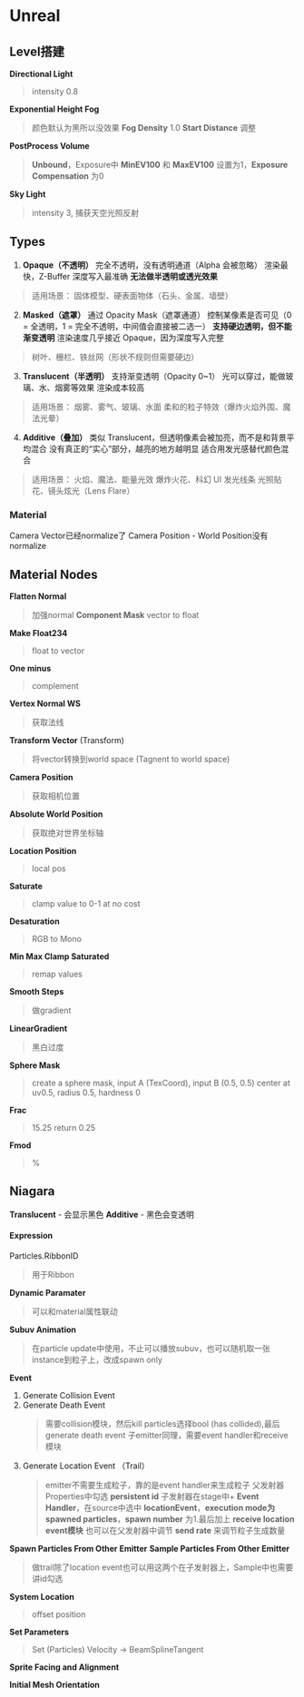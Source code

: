 # Unreal

## Level搭建
__Directional Light__
> intensity 0.8

__Exponential Height Fog__ 
> 颜色默认为黑所以没效果
> __Fog Density__ 1.0
> __Start Distance__ 调整

__PostProcess Volume__
> __Unbound__，Exposure中 __MinEV100__ 和 __MaxEV100__ 设置为1，__Exposure Compensation__ 为0

__Sky Light__
> intensity 3, 捕获天空光照反射

## Types
1. __Opaque（不透明）__
完全不透明，没有透明通道（Alpha 会被忽略）
渲染最快，Z-Buffer 深度写入最准确
__无法做半透明或透光效果__
> 适用场景：
> 固体模型、硬表面物体（石头、金属、墙壁）

2. __Masked（遮罩）__
通过 Opacity Mask（遮罩通道） 控制某像素是否可见（0 = 全透明，1 = 完全不透明，中间值会直接被二选一）
__支持硬边透明，但不能渐变透明__
渲染速度几乎接近 Opaque，因为深度写入完整
> 树叶、栅栏、铁丝网（形状不规则但需要硬边）

3. __Translucent（半透明）__
支持渐变透明（Opacity 0~1）
光可以穿过，能做玻璃、水、烟雾等效果
渲染成本较高
> 适用场景：
> 烟雾、雾气、玻璃、水面
> 柔和的粒子特效（爆炸火焰外围、魔法光晕）

4. __Additive（叠加）__
类似 Translucent，但透明像素会被加亮，而不是和背景平均混合
没有真正的“实心”部分，越亮的地方越明显
适合用发光感替代颜色混合
> 适用场景：
> 火焰、魔法、能量光效
> 爆炸火花、科幻 UI 发光线条
> 光照贴花、镜头炫光（Lens Flare）

### Material

Camera Vector已经normalize了
Camera Position - World Position没有normalize

## Material Nodes
__Flatten Normal__
> 加强normal
__Component Mask__
> vector to float

__Make Float234__
> float to vector

__One minus__
> complement

__Vertex Normal WS__
> 获取法线

__Transform Vector__ (Transform)
> 将vector转换到world space (Tagnent to world space)

__Camera Position__
> 获取相机位置

__Absolute World Position__
> 获取绝对世界坐标轴

__Location Position__
> local pos

__Saturate__
> clamp value to 0-1 at no cost

__Desaturation__
> RGB to Mono

__Min Max Clamp Saturated__
> remap values

__Smooth Steps__
> 做gradient

__LinearGradient__
> 黑白过度

__Sphere Mask__
> create a sphere mask, input A (TexCoord), input B (0.5, 0.5) center at uv0.5, radius 0.5, hardness 0

__Frac__
> 15.25 return 0.25

__Fmod__
> %

## Niagara

 __Translucent__ - 会显示黑色
 __Additive__ - 黑色会变透明

#### Expression
Particles.RibbonID
> 用于Ribbon

__Dynamic Paramater__
> 可以和material属性联动

__Subuv Animation__
> 在particle update中使用，不止可以播放subuv，也可以随机取一张instance到粒子上，改成spawn only

__Event__
1. Generate Collision Event
2. Generate Death Event
    > 需要collision模块，然后kill particles选择bool (has collided),最后generate death event
    > 子emitter同理，需要event handler和receive模块
3. Generate Location Event （Trail）
    > emitter不需要生成粒子，靠的是event handler来生成粒子
    > 父发射器Properties中勾选 __persistent id__
    > 子发射器在stage中+ __Event Handler__，在source中选中 __locationEvent__，__execution mode为spawned particles__，__spawn number__ 为1.最后加上 __receive location event模块__
    > 也可以在父发射器中调节 __send rate__ 来调节粒子生成数量

__Spawn Particles From Other Emitter__
__Sample Particles From Other Emitter__
> 做trail除了location event也可以用这两个在子发射器上，Sample中也需要讲id勾选

__System Location__
> offset position

__Set Parameters__
> Set (Particles) Velocity -> BeamSplineTangent

__Sprite Facing and Alignment__

__Initial Mesh Orientation__